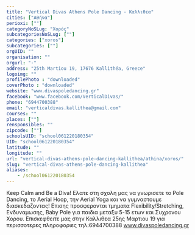 ```yaml
---
title: "Vertical Divas Athens Pole Dancing - Καλλιθεα"
cities: ["Αθήνα"]
perioxi: [""]
categoryNoSLug: "Χορός"
subcategoriesNoSLug: [""]
categories: ["xoros"]
subcategories: [""]
orgUID: ""
organisation: ""
orgurl: "-"
address: "25th Martiou 19, 17676 Kallithéa, Greece"
logoimg: ""
profilePhoto : "downloaded"
coverPhoto : "downloaded"
website: "www.divaspoledancing.gr"
facebook: "www.facebook.com/VerticalDivas/"
phone: "6944700388"
email: "verticaldivas.kallithea@gmail.com"
courses: ""
places: [""]
rensponsibles: ""
zipcode: [""]
schoolsUID: "school061220180354"
UID: "school061220180354"
latitude: ""
longitude: ""
url: "vertical-divas-athens-pole-dancing-kallithea/athina/xoros/"
slug: "vertical-divas-athens-pole-dancing-kallithea"
aliases:
    - /school061220180354
---
```





Keep Calm and Be a Diva! Ελατε στη σχολη μας να γνωρισετε το Pole Dancing, το Aerial Hoop, την Aerial Yoga και να γυμναστουμε διασκεδαζοντας! Επισης προσφερονται τμηματα Flexibility/Stretching, Ενδυναμωσης, Baby Pole για παιδια μεταξυ 5-15 ετων και Συχρονου Χορου. Επισκεφθειτε μας στην Καλλιθεα 25ης Μαρτιου 19 για περισσοτερες πληροφοριες τηλ:6944700388 www.divaspoledancing.gr